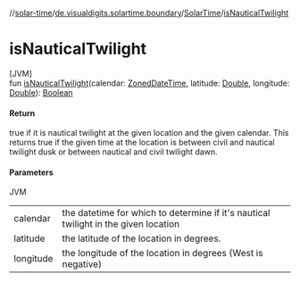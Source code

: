 //[solar-time](../../../index.md)/[de.visualdigits.solartime.boundary](../index.md)/[SolarTime](index.md)/[isNauticalTwilight](is-nautical-twilight.md)

# isNauticalTwilight

[JVM]\
fun [isNauticalTwilight](is-nautical-twilight.md)(calendar: [ZonedDateTime](https://docs.oracle.com/javase/8/docs/api/java/time/ZonedDateTime.html), latitude: [Double](https://kotlinlang.org/api/latest/jvm/stdlib/kotlin/-double/index.html), longitude: [Double](https://kotlinlang.org/api/latest/jvm/stdlib/kotlin/-double/index.html)): [Boolean](https://kotlinlang.org/api/latest/jvm/stdlib/kotlin/-boolean/index.html)

#### Return

true if it is nautical twilight at the given location and the given calendar. This returns true if the given time at the location is between civil and nautical twilight dusk or between nautical and civil twilight dawn.

#### Parameters

JVM

| | |
|---|---|
| calendar | the datetime for which to determine if it's nautical twilight in the given location |
| latitude | the latitude of the location in degrees. |
| longitude | the longitude of the location in degrees (West is negative) |
